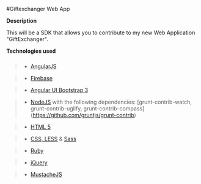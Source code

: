 #Giftexchanger Web App

**Description**

This will be a SDK that allows you to contribute to my new Web Application "GiftExchanger".

**Technologies used**

### 
> - [AngularJS](https://angularjs.org/) 

> - [Firebase](https://www.firebase.com/)

> - [Angular UI Bootstrap 3](http://angular-ui.github.io/bootstrap/)

> - [NodeJS](https://nodejs.org/) with the following dependencies: [grunt-contrib-watch, grunt-contrib-uglify, grunt-contrib-compass] (https://github.com/gruntjs/grunt-contrib)

> - [HTML 5](http://www.w3schools.com/html/html5_intro.asp)

> - [CSS, LESS](http://www.w3schools.com/css/) & [Sass](http://sass-lang.com/)

> - [Ruby](https://www.ruby-lang.org/en/)

> - [jQuery](https://jquery.com/)

> - [MustacheJS](https://github.com/janl/mustache.js/)

